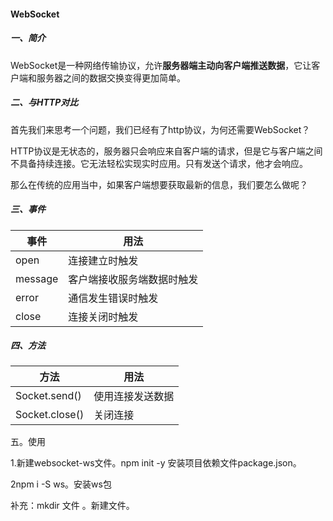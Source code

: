 #### WebSocket
##### 一、简介
WebSocket是一种网络传输协议，允许**服务器端主动向客户端推送数据**，它让客户端和服务器之间的数据交换变得更加简单。

##### 二、与HTTP对比
首先我们来思考一个问题，我们已经有了http协议，为何还需要WebSocket？

HTTP协议是无状态的，服务器只会响应来自客户端的请求，但是它与客户端之间不具备持续连接。它无法轻松实现实时应用。只有发送个请求，他才会响应。

那么在传统的应用当中，如果客户端想要获取最新的信息，我们要怎么做呢？

##### 三、事件
事件|用法
---|---
open|连接建立时触发
message|客户端接收服务端数据时触发
error|通信发生错误时触发
close|连接关闭时触发

##### 四、方法
方法|用法
---|---
Socket.send()|使用连接发送数据
Socket.close()|关闭连接

五。使用

1.新建websocket-ws文件。npm init -y 安装项目依赖文件package.json。

2npm i  -S    ws。安装ws包

补充：mkdir   文件   。新建文件。